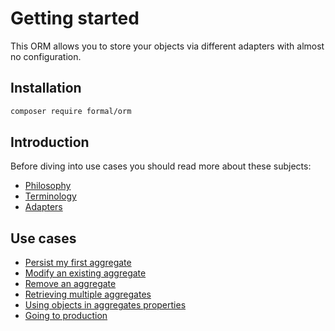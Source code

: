 # Getting started

This ORM allows you to store your objects via different adapters with almost no configuration.

## Installation

```sh
composer require formal/orm
```

## Introduction

Before diving into use cases you should read more about these subjects:
- [Philosophy](philosophy.md)
- [Terminology](terminology.md)
- [Adapters](adapters.md)

## Use cases

- [Persist my first aggregate](use_cases/persist_first_aggregate.md)
- [Modify an existing aggregate](use_cases/modify_aggregate.md)
- [Remove an aggregate](use_cases/remove_aggregate.md)
- [Retrieving multiple aggregates](use_cases/retrieve_aggregates.md)
- [Using objects in aggregates properties](use_cases/types.md)
- [Going to production](use_cases/production.md)
